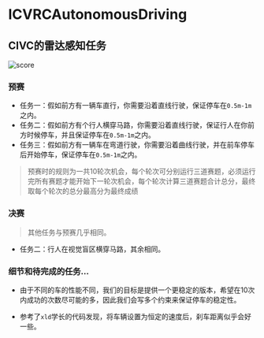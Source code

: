 # ICVRCAutonomousDriving

## CIVC的雷达感知任务
![score](https://gitee.com/icvrc2021-neu/icvrcautonomous-driving/raw/shy-lidar-perception/image/90score.png)

### 预赛

- 任务一：假如前方有一辆车直行，你需要沿着直线行驶，保证停车在`0.5m-1m`之内。
- 任务二：假如前方有个行人横穿马路，你需要沿着直线行驶，保证行人在你前方时候停车，并且保证停车在`0.5m-1m`之内。
- 任务三：假如前方有一辆车在弯道行驶，你需要沿着曲线行驶，并在前车停车后开始停车，保证停车在`0.5m-1m`之内。

> 预赛时的规则为一共10轮次机会，每个轮次可分别运行三道赛题，必须运行完所有赛题才能开始下一轮次机会，每个轮次计算三道赛题合计总分，最终取每个轮次的总分最高分为最终成绩

### 决赛
> 其他任务与预赛几乎相同。
- 任务二：行人在视觉盲区横穿马路，其余相同。

### 细节和待完成的任务...

- 由于不同的车的性能不同，我们的目标是提供一个更稳定的版本，希望在10次内成功的次数尽可能的多，因此我们会写多个约束来保证停车的稳定性。

- 参考了`xld`学长的代码发现，将车辆设置为恒定的速度后，刹车距离似乎会好一些。